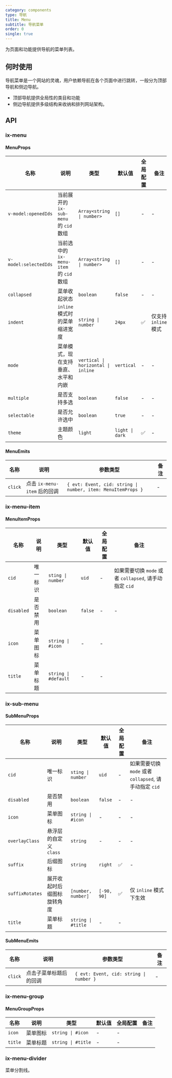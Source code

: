 ```yaml
---
category: components
type: 导航
title: Menu
subtitle: 导航菜单
order: 0
single: true
---
```


为页面和功能提供导航的菜单列表。

## 何时使用

导航菜单是一个网站的灵魂，用户依赖导航在各个页面中进行跳转，一般分为顶部导航和侧边导航。

- 顶部导航提供全局性的类目和功能
- 侧边导航提供多级结构来收纳和排列网站架构。

## API

### ix-menu

#### MenuProps

| 名称 | 说明 | 类型  | 默认值 | 全局配置 | 备注 |
| --- | --- | --- | --- | --- | --- |
| `v-model:openedIds` | 当前展开的 `ix-sub-menu` 的 `cid` 数组 | `Array<string \| number>` | `[]` | - | - |
| `v-model:selectedIds` | 当前选中的 `ix-menu-item` 的 `cid` 数组 | `Array<string \| number>` | `[]` | - | - |
| `collapsed` | 菜单收起状态 | `boolean` | `false` | - | - |
| `indent` | `inline` 模式时的菜单缩进宽度 | `string \| number` | `24px` | ✅ | 仅支持 `inline` 模式 |
| `mode` | 菜单模式，现在支持垂直、水平和内嵌 | `vertical \| horizontal \| inline` | `vertical` | - | - |
| `multiple` | 是否支持多选 | `boolean` | `false` | - | - |
| `selectable` | 是否允许选中 | `boolean` | `true` | - | - |
| `theme` | 主题颜色 | `light` | `light \| dark` | ✅ | - |

#### MenuEmits

| 名称 | 说明 | 参数类型 | 备注 |
| --- | --- | --- | --- |
| `click` | 点击 `ix-menu-item` 后的回调 | `{ evt: Event, cid: string \| number, item: MenuItemProps }` | - |

### ix-menu-item

#### MenuItemProps

| 名称 | 说明 | 类型  | 默认值 | 全局配置 | 备注 |
| --- | --- | --- | --- | --- | --- |
| `cid` | 唯一标识 | `sting \| number` | `uid` | - | 如果需要切换 `mode` 或者 `collapsed`, 请手动指定 `cid` |
| `disabled` | 是否禁用 | `boolean` | `false` | - | - |
| `icon` | 菜单图标| `string \| #icon` | - | - |
| `title` | 菜单标题 | `string \| #default`  | - | - |

### ix-sub-menu

#### SubMenuProps

| 名称 | 说明 | 类型  | 默认值 | 全局配置 | 备注 |
| --- | --- | --- | --- | --- | --- |
| `cid` | 唯一标识 | `sting \| number` | `uid` | - | 如果需要切换 `mode` 或者 `collapsed`, 请手动指定 `cid` |
| `disabled` | 是否禁用 | `boolean` | `false` | - | - |
| `icon` | 菜单图标| `string \| #icon` | - | - | - |
| `overlayClass` | 悬浮层的自定义 `class` | `string` | - | - | - |
| `suffix` | 后缀图标 | `string` | `right` | ✅ | - |
| `suffixRotates` | 展开收起时后缀图标旋转角度 | `[number, number]` | `[-90, 90]` | ✅ | 仅 `inline` 模式下生效 |
| `title` | 菜单标题 | `string \| #title`  | - | - |

#### SubMenuEmits

| 名称 | 说明 | 参数类型 | 备注 |
| --- | --- | --- | --- |
| `click` | 点击子菜单标题后的回调 | `{ evt: Event, cid: string \| number }` | - |

### ix-menu-group

#### MenuGroupProps

| 名称 | 说明 | 类型  | 默认值 | 全局配置 | 备注 |
| --- | --- | --- | --- | --- | --- |
| `icon` | 菜单图标| `string \| #icon` | - | - |
| `title` | 菜单标题 | `string \| #title`  | - | - |

### ix-menu-divider

菜单分割线。
